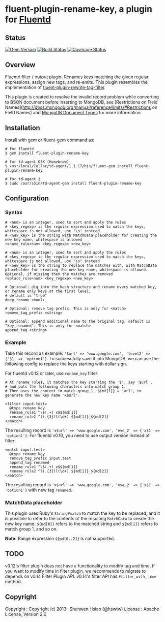 # fluent-plugin-rename-key, a plugin for [Fluentd](http://fluentd.org)

## Status
[![Gem Version](https://badge.fury.io/rb/fluent-plugin-rename-key.svg)](https://badge.fury.io/rb/fluent-plugin-rename-key)
[![Build Status](https://travis-ci.org/shunwen/fluent-plugin-rename-key.svg?branch=master)](https://travis-ci.org/shunwen/fluent-plugin-rename-key)
[![Coverage Status](https://coveralls.io/repos/shunwen/fluent-plugin-rename-key/badge.svg?branch=master)](https://coveralls.io/r/shunwen/fluent-plugin-rename-key?branch=master)

## Overview

Fluentd filter / output plugin. Renames keys matching the given regular expressions, assign new tags, and re-emits. This plugin resembles the implementation of [fluent-plugin-rewrite-tag-filter](https://github.com/y-ken/fluent-plugin-rewrite-tag-filter).

This plugin is created to resolve the invalid record problem while converting to BSON document before inserting to MongoDB, see [Restrictions on Field Names](http://docs.mongodb.org/manual/reference/limits/#Restrictions on Field Names) and [MongoDB Document Types](http://docs.mongodb.org/meta-driver/latest/legacy/bson/#mongodb-document-types) for more information.

## Installation

Install with gem or fluent-gem command as:

```
# for fluentd
$ gem install fluent-plugin-rename-key

# for td-agent OSX (Homebrew)
$ /usr/local/Cellar/td-agent/1.1.17/bin/fluent-gem install fluent-plugin-rename-key

# for td-agent 2
$ sudo /usr/sbin/td-agent-gem install fluent-plugin-rename-key
```

## Configuration

### Syntax

```
# <num> is an integer, used to sort and apply the rules
# <key_regexp> is the regular expression used to match the keys, whitespace is not allowed, use "\s" instead
# <new_key> is the string with MatchData placeholder for creating the new key name, whitespace is allowed
rename_rule<num> <key_regexp> <new_key>

# <num> is an integer, used to sort and apply the rules
# <key_regexp> is the regular expression used to match the keys, whitespace is not allowed, use "\s" instead
# <new_key> is the string to replace the matches with, with MatchData placeholder for creating the new key name, whitespace is allowed. Optional, if missing then the matches are removed
replace_rule<num> <key_regexp> <new_key>

# Optional: dig into the hash structure and rename every matched key, or rename only keys at the first level,
# default is "true"
deep_rename <bool>

# Optional: remove tag prefix. This is only for <match>
remove_tag_prefix <string>

# Optional: append additional name to the original tag, default is "key_renamed". This is only for <match>
append_tag <string>
```

### Example

Take this record as example: `'$url' => 'www.google.com', 'level2' => {'$1' => 'option1'}`.
To successfully save it into MongoDB, we can use the following config to replace the keys starting with dollar sign.

For fluentd v0.12 or later, use `rename_key` filter:

```
# At rename_rule1, it matches the key starting the '$', say '$url',
# and puts the following characters into match group 1.
# Then uses the content in match group 1, ${md[1]} = 'url', to generate the new key name 'x$url'.

<filter input.test>
  @type rename_key
  rename_rule1 ^\$(.+) x$${md[1]}
  rename_rule2 ^l(.{3})l(\d+) ${md[1]}_${md[2]}
</match>
```

The resulting record is `'x$url' => 'www.google.com', 'eve_2' => {'x$1' => 'option1'}`.
For fluentd v0.10, you need to use output version instead of filter:

```
<match input.test>
  @type rename_key
  remove_tag_prefix input.test
  append_tag renamed
  rename_rule1 ^\$(.+) x$${md[1]}
  rename_rule2 ^l(.{3})l(\d+) ${md[1]}_${md[2]}
</match>
```

The resulting record is `'x$url' => 'www.google.com', 'eve_2' => {'x$1' => 'option1'}` with new tag `renamed`.

### MatchData placeholder

This plugin uses Ruby's `String#match` to match the key to be replaced, and it is possible to refer to the contents of the resulting `MatchData` to create the new key name. `${md[0]}` refers to the matched string and `${md[1]}` refers to match group 1, and so on.

**Note:** Range expression `${md[0..2]}` is not supported.

## TODO

v0.12's filter plugin does not have a functionality to modify tag and time. If you want to modify time in filter plugin, we recommends to migrate to depends on v0.14 Filter Plugin API.
v0.14's filter API has `#filter_with_time` method.

## Copyright

Copyright :  Copyright (c) 2013- Shunwen Hsiao (@hswtw)
License   :  Apache License, Version 2.0

